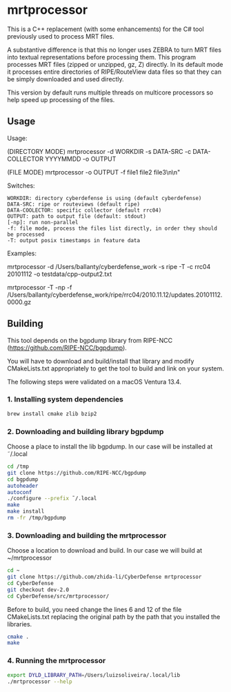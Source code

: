 # mrtprocessor

This is a C++ replacement (with some enhancements) for the C# tool previously used to process MRT files.

A substantive difference is that this no longer uses ZEBRA to turn MRT files into
textual representations before processing them.  This program processes MRT files 
(zipped or unzipped, gz, Z) directly.  In its default mode it processes entire directories
of RIPE/RouteView data files so that they can be simply downloaded and used directly.

This version by default runs multiple threads on multicore processors so help speed
up processing of the files.

##  Usage

Usage: 

(DIRECTORY MODE) mrtprocessor -d WORKDIR -s DATA-SRC -c DATA-COLLECTOR YYYYMMDD -o OUTPUT

(FILE MODE) mrtprocessor -o OUTPUT -f file1 file2 file3\n\n"

Switches:

    WORKDIR: directory cyberdefense is using (default cyberdefense)
    DATA-SRC: ripe or routeviews (default ripe)
    DATA-COOLECTOR: specific collector (default rrc04)
    OUTPUT: path to output file (default: stdout)
    [-np]: run non-parallel
    -f: file mode, process the files list directly, in order they should be processed
    -T: output posix timestamps in feature data

Examples:

mrtprocessor -d /Users/ballanty/cyberdefense_work -s ripe -T -c rrc04 20101112 -o testdata/cpp-output2.txt

mrtprocessor -T -np -f /Users/ballanty/cyberdefense_work/ripe/rrc04/2010.11.12/updates.20101112.0000.gz

## Building

This tool depends on the bgpdump library from RIPE-NCC (https://github.com/RIPE-NCC/bgpdump).

You will have to download and build/install that library and modify CMakeLists.txt
appropriately to get the tool to build and link on your system.

The following steps were validated on a macOS Ventura 13.4.

### 1. Installing system dependencies
```bash
brew install cmake zlib bzip2
```

### 2. Downloading and building library bgpdump
Choose a place to install the lib bgpdump.
In our case will be installed at ˜/.local
```bash
cd /tmp
git clone https://github.com/RIPE-NCC/bgpdump
cd bgpdump
autoheader
autoconf
./configure --prefix ˜/.local
make
make install
rm -fr /tmp/bgpdump
```

### 3. Downloading and building the mrtprocessor
Choose a location to download and build. In our case we will build at ~/mrtprocessor
```bash
cd ~
git clone https://github.com/zhida-li/CyberDefense mrtprocessor
cd CyberDefense
git checkout dev-2.0 
cd CyberDefense/src/mrtprocessor/
```

Before to build, you need change the lines 6 and 12 of the file CMakeLists.txt replacing the original path by the path that you installed the libraries.

```bash
cmake . 
make
```
### 4. Running the mrtprocessor

```bash
export DYLD_LIBRARY_PATH=/Users/luizsoliveira/.local/lib
./mrtprocessor --help
``````
